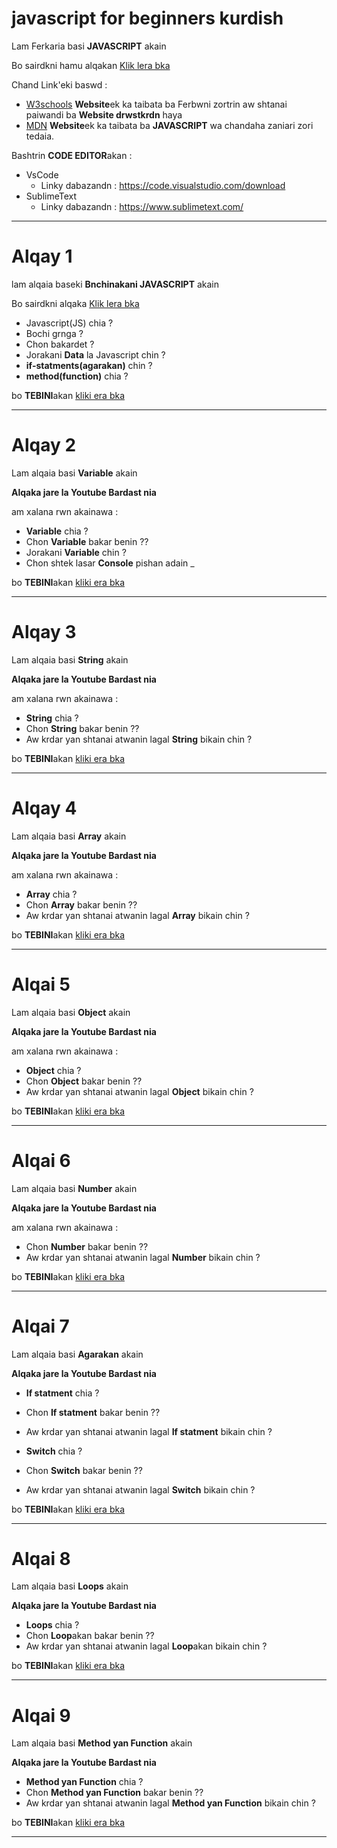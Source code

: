 # javascript for beginners kurdish

Lam Ferkaria basi **JAVASCRIPT** akain

Bo sairdkni hamu alqakan [Klik lera bka]()

Chand Link'eki baswd :

* [W3schools](https://www.w3schools.com/)
  **Website**ek ka taibata ba Ferbwni zortrin aw shtanai paiwandi ba **Website drwstkrdn** haya
* [MDN](https://developer.mozilla.org/en-US/docs/Web/JavaScript) **Website**ek ka taibata ba **JAVASCRIPT** wa chandaha zaniari zori tedaia.

Bashtrin **CODE EDITOR**akan :

* VsCode
  * Linky dabazandn : https://code.visualstudio.com/download
* SublimeText
  * Linky dabazandn : https://www.sublimetext.com/

-----------------------------------------------

# Alqay 1

lam alqaia baseki **Bnchinakani JAVASCRIPT** akain

Bo sairdkni alqaka [Klik lera bka]()

* Javascript(JS) chia ?
* Bochi grnga ?
* Chon bakardet ?
* Jorakani **Data** la Javascript chin ?
* **if-statments(agarakan)** chin ?
* **method(function)** chia ?

bo **TEBINI**akan [kliki era bka](https://github.com/k97-Media/javascript_for_beginners_kurdish/blob/main/lesson_1.md)

----------------------------------------------------------
# Alqay 2

Lam alqaia basi **Variable** akain

**Alqaka jare la Youtube Bardast nia**


am xalana rwn akainawa :

* **Variable** chia ?
* Chon **Variable** bakar benin ??
* Jorakani **Variable** chin ?
* Chon shtek lasar **Console** pishan adain _

bo **TEBINI**akan [kliki era bka](https://github.com/k97-Media/javascript_for_beginners_kurdish/blob/main/lesson_2.md)

----------------------------------------

# Alqay 3

Lam alqaia basi **String** akain

**Alqaka jare la Youtube Bardast nia**


am xalana rwn akainawa :

* **String** chia ?
* Chon **String** bakar benin ??
* Aw krdar yan shtanai atwanin lagal **String** bikain  chin ?

bo **TEBINI**akan [kliki era bka](https://github.com/k97-Media/javascript_for_beginners_kurdish/blob/main/lesson_3.md)

----------------------------------------

# Alqay 4

Lam alqaia basi **Array** akain

**Alqaka jare la Youtube Bardast nia**


am xalana rwn akainawa :

* **Array** chia ?
* Chon **Array** bakar benin ??
* Aw krdar yan shtanai atwanin lagal **Array** bikain  chin ?

bo **TEBINI**akan [kliki era bka](https://github.com/k97-Media/javascript_for_beginners_kurdish/blob/main/lesson_4.md)

----------------------------------------------

# Alqai 5

Lam alqaia basi **Object** akain

**Alqaka jare la Youtube Bardast nia**


am xalana rwn akainawa :

* **Object** chia ?
* Chon **Object** bakar benin ??
* Aw krdar yan shtanai atwanin lagal **Object** bikain  chin ?

bo **TEBINI**akan [kliki era bka](https://github.com/k97-Media/javascript_for_beginners_kurdish/blob/main/lesson_5.md)

--------------------------------------------

# Alqai 6

Lam alqaia basi **Number** akain

**Alqaka jare la Youtube Bardast nia**


am xalana rwn akainawa :

* Chon **Number** bakar benin ??
* Aw krdar yan shtanai atwanin lagal **Number** bikain  chin ?

bo **TEBINI**akan [kliki era bka](https://github.com/k97-Media/javascript_for_beginners_kurdish/blob/main/lesson_6.md)

--------------------------------------------

# Alqai 7

Lam alqaia basi **Agarakan** akain

**Alqaka jare la Youtube Bardast nia**


* **If statment** chia ?
* Chon **If statment** bakar benin ??
* Aw krdar yan shtanai atwanin lagal **If statment** bikain  chin ?

* **Switch** chia ?
* Chon **Switch** bakar benin ??
* Aw krdar yan shtanai atwanin lagal **Switch** bikain  chin ?

bo **TEBINI**akan [kliki era bka](https://github.com/k97-Media/javascript_for_beginners_kurdish/blob/main/lesson_7.md)

--------------------------------------------
# Alqai 8

Lam alqaia basi **Loops** akain

**Alqaka jare la Youtube Bardast nia**


* **Loops** chia ?
* Chon **Loop**akan bakar benin ??
* Aw krdar yan shtanai atwanin lagal **Loop**akan bikain  chin ?

bo **TEBINI**akan [kliki era bka](https://github.com/k97-Media/javascript_for_beginners_kurdish/blob/main/lesson_8.md)

--------------------------------------------
# Alqai 9

Lam alqaia basi **Method yan Function** akain

**Alqaka jare la Youtube Bardast nia**


* **Method yan Function** chia ?
* Chon **Method yan Function** bakar benin ??
* Aw krdar yan shtanai atwanin lagal **Method yan Function** bikain  chin ?

bo **TEBINI**akan [kliki era bka](https://github.com/k97-Media/javascript_for_beginners_kurdish/blob/main/lesson_9.md)

--------------------------------------------
